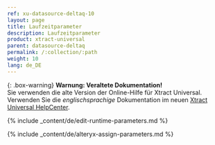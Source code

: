 ```yaml
---
ref: xu-datasource-deltaq-10
layout: page
title: Laufzeitparameter
description: Laufzeitparameter
product: xtract-universal
parent: datasource-deltaq
permalink: /:collection/:path
weight: 10
lang: de_DE
---
```


{: .box-warning}
**Warnung: Veraltete Dokumentation!** <br>
Sie verwenden die alte Version der Online-Hilfe für Xtract Universal.<br>
Verwenden Sie die *englischsprachige* Dokumentation im neuen [Xtract Universal HelpCenter](https://helpcenter.theobald-software.com/xtract-universal/documentation/introduction/).

{% include _content/de/edit-runtime-parameters.md %}

{% include _content/de/alteryx-assign-parameters.md %}